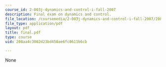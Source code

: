 ```yaml
---
course_id: 2-003j-dynamics-and-control-i-fall-2007
description: Final exam on dynamics and control.
file_location: /coursemedia/2-003j-dynamics-and-control-i-fall-2007/208aa4c3002d23bd450ae6fc0611b6cb_final.pdf
file_type: application/pdf
layout: pdf
title: final.pdf
type: course
uid: 208aa4c3002d23bd450ae6fc0611b6cb

---
```

None